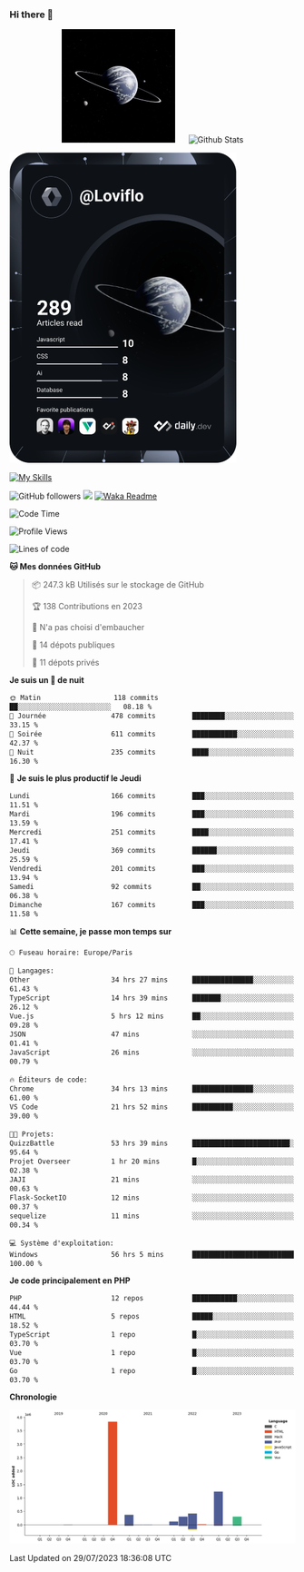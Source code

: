 ### Hi there 👋

<p align="center">
  <img src="https://github.com/Loviflo/Loviflo/blob/main/img/portrait.jpg" alt="Loviflo" height="200" style="margin-right: 20px"/>
  <img src="https://github-readme-stats.vercel.app/api?username=Loviflo&show_icons=true&theme=graywhite" alt="Github Stats" />
</p>

<a href="https://app.daily.dev/loviflo"><img src="https://github.com/loviflo/loviflo/blob/main/devcard.svg" width="400" alt="Loviflo's Dev Card"/></a>


[![My Skills](https://skillicons.dev/icons?i=php,laravel,symfony,mysql,js,ts,html,css,sass,angular,docker,webpack,vscode,figma,git,github,gitlab)](https://skillicons.dev)


![GitHub followers](https://img.shields.io/github/followers/Loviflo?label=Follow&style=social)
![](https://visitor-badge.glitch.me/badge?page_id=Loviflo.Loviflo)
[![Waka Readme](https://github.com/Loviflo/Loviflo/actions/workflows/update-stats.yml/badge.svg)](https://github.com/Loviflo/Loviflo/actions/workflows/update-stats.yml)

<!--START_SECTION:waka-->
![Code Time](http://img.shields.io/badge/Code%20Time-1%2C401%20hrs%2010%20mins-blue)

![Profile Views](http://img.shields.io/badge/Vues%20du%20profil-0-blue)

![Lines of code](https://img.shields.io/badge/Depuis%20Hello%20World%2C%20j%27ai%20%C3%A9crit-6.6%20million%20Lignes%20de%20code-blue)

**🐱 Mes données GitHub** 

> 📦 247.3 kB Utilisés sur le stockage de GitHub 
 > 
> 🏆 138 Contributions en 2023
 > 
> 🚫 N'a pas choisi d'embaucher
 > 
> 📜 14 dépots publiques 
 > 
> 🔑 11 dépots privés 
 > 
**Je suis un 🦉 de nuit** 

```text
🌞 Matin                  118 commits         ██░░░░░░░░░░░░░░░░░░░░░░░   08.18 % 
🌆 Journée                478 commits         ████████░░░░░░░░░░░░░░░░░   33.15 % 
🌃 Soirée                 611 commits         ███████████░░░░░░░░░░░░░░   42.37 % 
🌙 Nuit                   235 commits         ████░░░░░░░░░░░░░░░░░░░░░   16.30 % 
```
📅 **Je suis le plus productif le Jeudi** 

```text
Lundi                    166 commits         ███░░░░░░░░░░░░░░░░░░░░░░   11.51 % 
Mardi                    196 commits         ███░░░░░░░░░░░░░░░░░░░░░░   13.59 % 
Mercredi                 251 commits         ████░░░░░░░░░░░░░░░░░░░░░   17.41 % 
Jeudi                    369 commits         ██████░░░░░░░░░░░░░░░░░░░   25.59 % 
Vendredi                 201 commits         ███░░░░░░░░░░░░░░░░░░░░░░   13.94 % 
Samedi                   92 commits          ██░░░░░░░░░░░░░░░░░░░░░░░   06.38 % 
Dimanche                 167 commits         ███░░░░░░░░░░░░░░░░░░░░░░   11.58 % 
```


📊 **Cette semaine, je passe mon temps sur** 

```text
🕑︎ Fuseau horaire: Europe/Paris

💬 Langages: 
Other                    34 hrs 27 mins      ███████████████░░░░░░░░░░   61.43 % 
TypeScript               14 hrs 39 mins      ███████░░░░░░░░░░░░░░░░░░   26.12 % 
Vue.js                   5 hrs 12 mins       ██░░░░░░░░░░░░░░░░░░░░░░░   09.28 % 
JSON                     47 mins             ░░░░░░░░░░░░░░░░░░░░░░░░░   01.41 % 
JavaScript               26 mins             ░░░░░░░░░░░░░░░░░░░░░░░░░   00.79 % 

🔥 Éditeurs de code: 
Chrome                   34 hrs 13 mins      ███████████████░░░░░░░░░░   61.00 % 
VS Code                  21 hrs 52 mins      ██████████░░░░░░░░░░░░░░░   39.00 % 

🐱‍💻 Projets: 
QuizzBattle              53 hrs 39 mins      ████████████████████████░   95.64 % 
Projet Overseer          1 hr 20 mins        █░░░░░░░░░░░░░░░░░░░░░░░░   02.38 % 
JAJI                     21 mins             ░░░░░░░░░░░░░░░░░░░░░░░░░   00.63 % 
Flask-SocketIO           12 mins             ░░░░░░░░░░░░░░░░░░░░░░░░░   00.37 % 
sequelize                11 mins             ░░░░░░░░░░░░░░░░░░░░░░░░░   00.34 % 

💻 Système d'exploitation: 
Windows                  56 hrs 5 mins       █████████████████████████   100.00 % 
```

**Je code principalement en PHP** 

```text
PHP                      12 repos            ███████████░░░░░░░░░░░░░░   44.44 % 
HTML                     5 repos             █████░░░░░░░░░░░░░░░░░░░░   18.52 % 
TypeScript               1 repo              █░░░░░░░░░░░░░░░░░░░░░░░░   03.70 % 
Vue                      1 repo              █░░░░░░░░░░░░░░░░░░░░░░░░   03.70 % 
Go                       1 repo              █░░░░░░░░░░░░░░░░░░░░░░░░   03.70 % 
```



**Chronologie**

![Lines of Code chart](https://raw.githubusercontent.com/Loviflo/Loviflo/main/assets/bar_graph.png)


 Last Updated on 29/07/2023 18:36:08 UTC
<!--END_SECTION:waka-->
